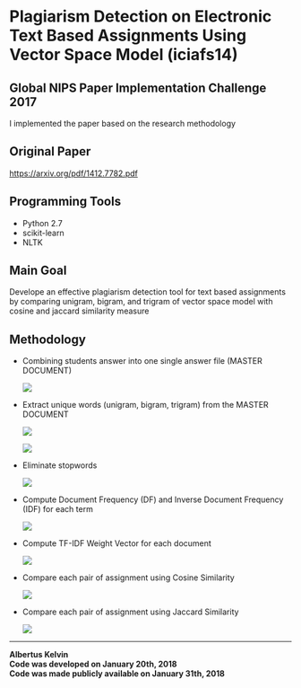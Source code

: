 # Plagiarism Detection on Electronic Text Based Assignments Using Vector Space Model (iciafs14)

## Global NIPS Paper Implementation Challenge 2017

I implemented the paper based on the research methodology

## Original Paper

https://arxiv.org/pdf/1412.7782.pdf

## Programming Tools

<ul>
  <li>Python 2.7</li>
  <li>scikit-learn</li>
  <li>NLTK</li>
</ul>

## Main Goal

Develope an effective plagiarism detection tool for text based assignments by comparing unigram, bigram, and trigram of vector space model with cosine and jaccard similarity measure

## Methodology

<ul>
  <li>Combining students answer into one single answer file (MASTER DOCUMENT)
    <p>
      <img src="https://github.com/albertusk95/nips-challenge-plagiarism-detection-vsm/blob/master/assets/img/step_1.png?raw=true"/>
    </p>
  </li>
  <li>Extract unique words (unigram, bigram, trigram) from the MASTER DOCUMENT
    <p>
      <img src="https://github.com/albertusk95/nips-challenge-plagiarism-detection-vsm/blob/master/assets/img/step_2.png?raw=true"/>
    </p>
    <p>
      <img src="https://github.com/albertusk95/nips-challenge-plagiarism-detection-vsm/blob/master/assets/img/step_3.png?raw=true"/>
    </p>
  </li>
  <li>Eliminate stopwords
    <p>
      <img src="https://github.com/albertusk95/nips-challenge-plagiarism-detection-vsm/blob/master/assets/img/step_4.png?raw=true"/>
    </p>
  </li>
  <li>Compute Document Frequency (DF) and Inverse Document Frequency (IDF) for each term
    <p>
      <img src="https://github.com/albertusk95/nips-challenge-plagiarism-detection-vsm/blob/master/assets/img/step_5.png?raw=true"/>
    </p>
  </li>
  <li>Compute TF-IDF Weight Vector for each document
   <p>
      <img src="https://github.com/albertusk95/nips-challenge-plagiarism-detection-vsm/blob/master/assets/img/step_6.png?raw=true"/>
   </p>
  </li>
  <li>Compare each pair of assignment using Cosine Similarity
   <p>
      <img src="https://github.com/albertusk95/nips-challenge-plagiarism-detection-vsm/blob/master/assets/img/step_7.png?raw=true"/>
   </p>
  </li>
  <li>Compare each pair of assignment using Jaccard Similarity
   <p>
      <img src="https://github.com/albertusk95/nips-challenge-plagiarism-detection-vsm/blob/master/assets/img/step_8.png?raw=true"/>
   </p>
  </li>
</ul>

---

**Albertus Kelvin**<br/>
**Code was developed on January 20th, 2018**<br/>
**Code was made publicly available on January 31th, 2018**
